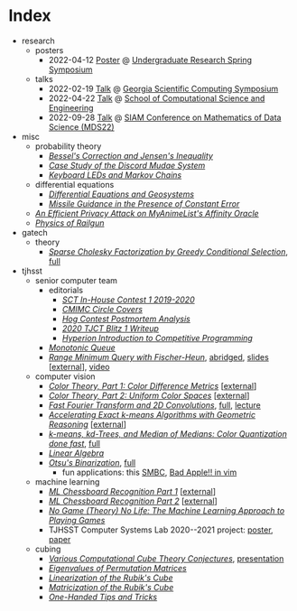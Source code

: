 # Index

- research
  - posters
    - 2022-04-12
      [Poster](./research/posters/2022-04-12-spring-symposium/poster.pdf)
      @ [Undergraduate Research Spring
      Symposium](https://symposium.urop.gatech.edu/)
  - talks
    - 2022-02-19
      [Talk](./research/talks/2022-02-19-gscs/presentation.pdf)
      @ [Georgia Scientific Computing
      Symposium](https://comp-physics.group/GSCS22/)
    - 2022-04-22
      [Talk](./research/talks/2022-04-22-cse/presentation.pdf)
      @ [School of Computational Science and
      Engineering](https://cse.gatech.edu/)
    - 2022-09-28
      [Talk](./research/talks/2022-09-28-mds/presentation.pdf)
      @ [SIAM Conference on Mathematics of Data Science (MDS22)](https://meetings.siam.org/sess/dsp_talk.cfm?p=122967)
- misc
  - probability theory
    - [_Bessel's Correction and Jensen's Inequality_](./misc/bessel-correction/bessel.pdf)
    - [_Case Study of the Discord Mudae System_](./misc/gacha-optimization/writeup.pdf)
    - [_Keyboard LEDs and Markov Chains_](./misc/keyboard-markov-chains/writeup.pdf)
  - differential equations
    - [_Differential Equations and Geosystems_](./misc/diffy-geosystems/geosystems.pdf)
    - [_Missile Guidance in the Presence of Constant Error_](./misc/missile-guidance/missile.pdf)
  - [_An Efficient Privacy Attack on MyAnimeList's Affinity Oracle_](./misc/mal-affinity-attack/writeup.pdf)
  - [_Physics of Railgun_](./misc/railgun/railgun.pdf)
- gatech
  - theory
    - [_Sparse Cholesky Factorization by Greedy Conditional Selection_](./gatech/theory/cholesky/handout.pdf),
      [full](./gatech/theory/cholesky/presentation.pdf)
- tjhsst
  - senior computer team
    - editorials
      - [_SCT In-House Contest 1 2019-2020_](./tjhsst/sct/editorials/2019sctq1/writeup.pdf)
      - [_CMIMC Circle Covers_](./tjhsst/sct/editorials/cmimc2021/writeup.pdf)
      - [_Hog Contest Postmortem Analysis_](./tjhsst/sct/editorials/cs61a-hog-contest/writeup.pdf)
      - [_2020 TJCT Blitz 1 Writeup_](./tjhsst/sct/editorials/ct-blitz1/writeup.pdf)
      - [_Hyperion Introduction to Competitive Programming_](./tjhsst/sct/editorials/hyperion-intro/writeup.pdf)
    - [_Monotonic Queue_](./tjhsst/sct/monotonic-queue/lecture.pdf)
    - [_Range Minimum Query with Fischer-Heun_](./tjhsst/sct/range-minimum-query/lecture.pdf),
      [abridged](./tjhsst/sct/abridged-rmq/lecture.pdf),
      [slides](./tjhsst/sct/range-minimum-query/slides.pdf)
      [[external](https://docs.google.com/presentation/d/1ciEmKE4fL4VOkCjlWj0ZSlNMEirYERIxEEVa8kII0DY/edit?usp=sharing)],
      [video](https://youtu.be/wqfwPICt-Tg)
  - computer vision
    - [_Color Theory, Part 1: Color Difference Metrics_](./tjhsst/cv/color-theory/part1.pdf)
      [[external](https://docs.google.com/presentation/d/1XlxeFMDeSFhnE3O-h7EvX-LEPMq4O18Dc1llNjYITZI/edit?usp=sharing)]
    - [_Color Theory, Part 2: Uniform Color Spaces_](./tjhsst/cv/color-theory/part2.pdf)
      [[external](https://docs.google.com/presentation/d/1KGOiKWH8d5PEPVF3700smOwqc6q4iCkpAeJycYwdl8E/edit?usp=sharing)]
    - [_Fast Fourier Transform and 2D Convolutions_](./tjhsst/cv/convolution/handout.pdf),
      [full](./tjhsst/cv/convolution/presentation.pdf),
      [lecture](./tjhsst/cv/convolution/lecture.pdf)
    - [_Accelerating Exact k-means Algorithms with Geometric Reasoning_](./tjhsst/cv/k-means/slides.pdf)
      [[external](https://docs.google.com/presentation/d/1U8PiAoVIe2rvfzQ_q9tECdlYfy-mHq6HnJUC45Wy9Y4/edit?usp=sharing)]
    - [_k-means, kd-Trees, and Median of Medians: Color Quantization done fast_](./tjhsst/cv/k-means-kd-tree/handout.pdf),
      [full](./tjhsst/cv/k-means-kd-tree/presentation.pdf)
    - [_Linear Algebra_](./tjhsst/cv/linear-algebra/lecture.pdf)
    - [_Otsu's Binarization_](./tjhsst/cv/otsu-binarization/handout.pdf),
      [full](./tjhsst/cv/otsu-binarization/presentation.pdf)
      - fun applications:
        this [SMBC](https://www.smbc-comics.com/comic/2010-09-11),
        [Bad Apple!! in vim](https://youtu.be/q7K96mFyagE)
  - machine learning
    - [_ML Chessboard Recognition Part 1_](./tjhsst/ml/chessboard-recognition/part1.pdf)
      [[external](https://docs.google.com/presentation/d/10itvI75JGUYMXxGsJWE88ZogLPrzJSDJ9z4w4koN2vs/edit?usp=sharing)]
    - [_ML Chessboard Recognition Part 2_](./tjhsst/ml/chessboard-recognition/part2.pdf)
      [[external](https://docs.google.com/presentation/d/1bNuaxi54NCM5oGh0NIlBVWBydJGxCPxmbSv71Ux3A9Y/edit?usp=sharing)]
    - [_No Game (Theory) No Life: The Machine Learning Approach to Playing Games_](./tjhsst/ml/game-theory/lecture.pdf)
    - TJHSST Computer Systems Lab 2020--2021 project:
      [poster](./tjhsst/ml/syslab/poster.pdf),
      [paper](./tjhsst/ml/syslab/paper.pdf)
  - cubing
    - [_Various Computational Cube Theory Conjectures_](./tjhsst/cubing/computational-cube-theory/cubetheory.pdf),
      [presentation](./tjhsst/cubing/computational-cube-theory/ComputationalCubeTheory.pdf)
    - [_Eigenvalues of Permutation Matrices_](./tjhsst/cubing/eigenvalues-permutation-matrices/eigenvalue.pdf)
    - [_Linearization of the Rubik's Cube_](./tjhsst/cubing/linearization/linear.pdf)
    - [_Matricization of the Rubik's Cube_](./tjhsst/cubing/matricization/matrix.pdf)
    - [_One-Handed Tips and Tricks_](./tjhsst/cubing/one-handed-tips-tricks/lecture.pdf)

